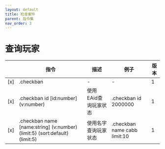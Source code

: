 ```yaml
---
layout: default
title: 检查案件
parent: 指令集
nav_order: 3
---
```


# 查询玩家

|     | 指令                                                                         | 描述           | 例子                           | 版本  |
|-----|----------------------------------------------------------------------------|--------------|------------------------------|-----|
| [x] | .checkban                                                                  | -            | -                            | 1   |
| [x] | .checkban id [id:number] (v:number)                                        | 使用EAid查询玩家状态 | .checkban id 2000000         | 1   |
| [x] | .checkban name [name:string] (v:number) (limit:5) (sort:default) (limit:5) | 使用名字查询玩家状态   | .checkban name cabb limit:10 | 1   |
